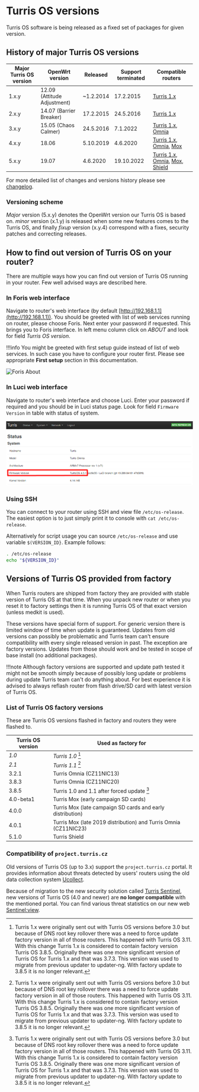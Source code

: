 # Turris OS versions
Turris OS software is being released as a fixed set of packages for given version.

## History of major Turris OS versions

| Major Turris OS version | OpenWrt version             | Released  | Support terminated | Compatible routers                                                                                                                 |
|-------------------------|-----------------------------|-----------|--------------------|------------------------------------------------------------------------------------------------------------------------------------|
| 1.x.y                   | 12.09 (Attitude Adjustment) | ~1.2.2014 | 17.2.2015          | [Turris 1.x](models.md#turris-1x)                                                                                                  |
| 2.x.y                   | 14.07 (Barrier Breaker)     | 17.2.2015 | 24.5.2016          | [Turris 1.x](models.md#turris-1x)                                                                                                  |
| 3.x.y                   | 15.05 (Chaos Calmer)        | 24.5.2016 | 7.1.2022           | [Turris 1.x](models.md#turris-1x), [Omnia](models.md#turris-omnia)                                                                 |
| 4.x.y                   | 18.06                       | 5.10.2019 | 4.6.2020           | [Turris 1.x](models.md#turris-1x), [Omnia](models.md#turris-omnia), [Mox](models.md#turris-mox)                                    |
| 5.x.y                   | 19.07                       | 4.6.2020  | 19.10.2022         | [Turris 1.x](models.md#turris-1x), [Omnia](models.md#turris-omnia), [Mox](models.md#turris-mox), [Shield](models.md#turris-shield) |

For more detailed list of changes and versions history please see
[changelog](changelog.md).


### Versioning scheme

_Major_ version (5.x.y) denotes the OpenWrt version our Turris OS is based on.
_minor_ version (x.1.y) is released when some new features comes to the Turris OS,
and finally *fixup* version (x.y.4) correspond with a fixes, security patches
and correcting releases.


## How to find out version of Turris OS on your router?
There are multiple ways how you can find out version of Turris OS running in your
router. Few well advised ways are described here.

### In Foris web interface
Navigate to router's web interface (by default
[http://192.168.1.1](http://192.168.1.1)). You should be greeted with list of web
services running on router, please choose Foris. Next enter your password if
requested. This brings you to Foris interface. In left menu column click on
_ABOUT_ and look for field _Turris OS version_.

!!!info
    You might be greeted with first setup guide instead of list of web services.
    In such case you have to configure your router first. Please see appropriate
    __First setup__ section in this documentation.

![Foris About](foris-about-version.png)

### In Luci web interface
Navigate to router's web interface and choose Luci. Enter your password if
required and you should be in Luci status page. Look for field `Firmware Version`
in table with status of system.

![Luci Status](luci-status-version.png)

### Using SSH
You can connect to your router using SSH and view file `/etc/os-release`. The
easiest option is to just simply print it to console with `cat /etc/os-release`.

Alternatively for script usage you can source `/etc/os-release` and use variable
`$(VERSION_ID}`. Example follows:
```sh
. /etc/os-release
echo "${VERSION_ID}"
```

## Versions of Turris OS provided from factory
When Turris routers are shipped from factory they are provided with stable version
of Turris OS at that time. When you unpack new router or when you reset it to
factory settings then it is running Turris OS of that exact version (unless medkit
is used).

These versions have special form of support. For generic version there is limited
window of time when update is guaranteed. Updates from old versions can possibly
be problematic and Turris team can't ensure compatibility with every single
released version in past. The exception are factory versions. Updates from those
should work and be tested in scope of base install (no additional packages).

!!!note
    Although factory versions are supported and update path tested it might not be
    smooth simply because of possibly long update or problems during update Turris
    team can't do anything about. For best experience it is advised to always
    reflash router from flash drive/SD card with latest version of Turris OS.

### List of Turris OS factory versions
These are Turris OS versions flashed in factory and routers they were flashed to.

| Turris OS version | Used as factory for                                              |
|-------------------|------------------------------------------------------------------|
| _1.0_             | _Turris 1.0_ [^1]                                                |
| _2.1_             | _Turris 1.1_ [^1]                                                |
| 3.2.1             | Turris Omnia (CZ11NIC13)                                         |
| 3.8.3             | Turris Omnia (CZ11NIC20)                                         |
| 3.8.5             | Turris 1.0 and 1.1 after forced update [^1]                      |
| 4.0-beta1         | Turris Mox (early campaign SD cards)                             |
| 4.0.0             | Turris Mox (late campaign SD cards and early distribution)       |
| 4.0.1             | Turris Mox (late 2019 distribution) and Turris Omnia (CZ11NIC23) |
| 5.1.0             | Turris Shield                                                    |

[^1]: Turris 1.x were originally sent out with Turris OS versions before 3.0 but
  because of DNS root key rollover there was a need to force update factory
  version in all of those routers. This happened with Turris OS 3.11. With this
  change Turris 1.x is considered to contain factory version Turris OS 3.8.5.
  Originally there was one more significant version of Turris OS for Turris 1.x
  and that was 3.7.3. This version was used to migrate from previous updater to
  updater-ng. With factory update to 3.8.5 it is no longer relevant.

### Compatibility of `project.turris.cz`

Old versions of Turris OS (up to 3.x) support the `project.turris.cz` portal.
It provides information about threats detected by users' routers using the
old data collection system [Ucollect](https://doc.turris.cz/doc/en/howto/collect).

Because of migration to the new security solution called
[Turris Sentinel](sentinel/intro.md),
new versions of Turris OS (4.0 and newer) are **no longer compatible** with
the mentioned portal. You can find various threat statistics on our new web
[Sentinel:view](https://view.sentinel.turris.cz/).
